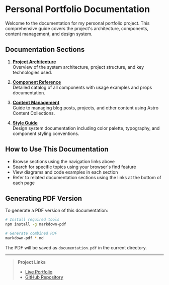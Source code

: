 # Personal Portfolio Documentation

Welcome to the documentation for my personal portfolio project. This comprehensive guide covers the project's architecture, components, content management, and design system.

## Documentation Sections

1. **[Project Architecture](ARCHITECTURE.md)**  
   Overview of the system architecture, project structure, and key technologies used.

2. **[Component Reference](COMPONENTS.md)**  
   Detailed catalog of all components with usage examples and props documentation.

3. **[Content Management](CONTENT_MANAGEMENT.md)**  
   Guide to managing blog posts, projects, and other content using Astro Content Collections.

4. **[Style Guide](STYLE_GUIDE.md)**  
   Design system documentation including color palette, typography, and component styling conventions.

## How to Use This Documentation

- Browse sections using the navigation links above
- Search for specific topics using your browser's find feature
- View diagrams and code examples in each section
- Refer to related documentation sections using the links at the bottom of each page

## Generating PDF Version

To generate a PDF version of this documentation:

```bash
# Install required tools
npm install -g markdown-pdf

# Generate combined PDF
markdown-pdf *.md
```

The PDF will be saved as `documentation.pdf` in the current directory.

---

> **Project Links**  
> - [Live Portfolio](https://your-portfolio-url.com)  
> - [GitHub Repository](https://github.com/your-username/your-repo)